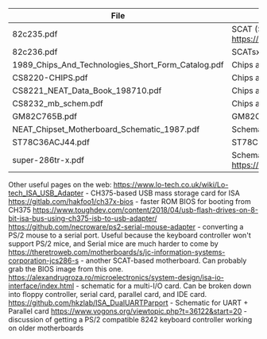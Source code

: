 | File | Description |
| ---- | ----------- |
| 82c235.pdf | SCAT (Single-Chip AT) datasheet from https://web.archive.org/web/20170104035435/http://limpopo.com.ua/images/docs/82c235.pdf |
| 82c236.pdf | SCATsx datasheet. 386sx version of SCAT chipset |
| 1989_Chips_And_Technologies_Short_Form_Catalog.pdf | Chips and Technologies 1989 calendar, mentioning NEAT and SCAT chipsets amongst others |
| CS8220-CHIPS.pdf | Chips and Technologies 5-chip AT chipset datasheet |
| CS8221_NEAT_Data_Book_198710.pdf | Chips and Technologies 4-chip New Enhanced AT (NEAT) chipset datasheet |
| CS8232_mb_schem.pdf | Chips and Technologies CS8323 386 motherboard schematic |
| GM82C765B.pdf | GM82C765B Floppy Disk controller datasheet |
| NEAT_Chipset_Motherboard_Schematic_1987.pdf | Schematic for CS8221-based NEAT motherboard |
| ST78C36ACJ44.pdf | ST78C36 EPP/ECP Parallel Port controller chip datasheet |
| super-286tr-x.pdf | Schematic for a SCAT-based motherboard (and then some IO) from https://eluancm.net/hardware/286-microatx-motherboard/ |

Other useful pages on the web:
https://www.lo-tech.co.uk/wiki/Lo-tech_ISA_USB_Adapter - CH375-based USB mass storage card for ISA
https://gitlab.com/hakfoo1/ch37x-bios - faster ROM BIOS for booting from CH375
https://www.toughdev.com/content/2018/04/usb-flash-drives-on-8-bit-isa-bus-using-ch375-isb-to-usb-adapter/
https://github.com/necroware/ps2-serial-mouse-adapter - converting a PS/2 mouse to a serial port. Useful because the keyboard controller won't support PS/2 mice, and Serial mice are much harder to come by
https://theretroweb.com/motherboards/s/jc-information-systems-corporation-jcs286-s - another SCAT-based motherboard. Can probably grab the BIOS image from this one.
https://alexandrugroza.ro/microelectronics/system-design/isa-io-interface/index.html - schematic for a multi-I/O card. Can be broken down into floppy controller, serial card, parallel card, and IDE card.
https://github.com/hkzlab/ISA_DualUARTParport - Schematic for UART + Parallel card
https://www.vogons.org/viewtopic.php?t=36122&start=20 - discussion of getting a PS/2 compatible 8242 keyboard controller working on older motherboards
